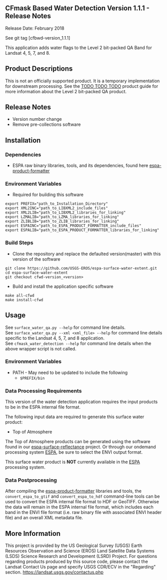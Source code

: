 
## CFmask Based Water Detection Version 1.1.1 - Release Notes

Release Date: February 2018

See git tag [cfbwd-version_1.1.1]

This application adds water flags to the Level 2 bit-packed QA Band for Landsat 4, 5, 7, and 8.

## Product Descriptions
This is not an officially supported product.  It is a temporary implementation for downstream processing.
See the [TODO TODO TODO](http://landsat.usgs.gov/CDR_LSR.php) product guide for more information about the Level 2 bit-packed QA product.

## Release Notes
* Version number change
* Remove pre-collections software 

## Installation

### Dependencies
* ESPA raw binary libraries, tools, and its dependencies, found here [espa-product-formatter](https://github.com/USGS-EROS/espa-product-formatter)

### Environment Variables
* Required for building this software
```
export PREFIX="path_to_Installation_Directory"
export XML2INC="path_to_LIBXML2_include_files"
export XML2LIB="path_to_LIBXML2_libraries_for_linking"
export LZMALIB="path_to_LZMA_libraries_for_linking"
export ZLIBLIB="path_to_ZLIB_libraries_for_linking"
export ESPAINC="path_to_ESPA_PRODUCT_FORMATTER_include_files"
export ESPALIB="path_to_ESPA_PRODUCT_FORMATTER_libraries_for_linking"

```

### Build Steps
* Clone the repository and replace the defaulted version(master) with this
  version of the software
```
git clone https://github.com/USGS-EROS/espa-surface-water-extent.git
cd espa-surface-water-extent
git checkout cfwd-version_<version>
```
* Build and install the application specific software
```
make all-cfwd
make install-cfwd
```

## Usage
See `surface_water_qa.py --help` for command line details.<br>
See `surface_water_qa.py --xml <xml_file> --help` for command line details specific to the Landsat 4, 5, 7, and 8 application.<br>
See `cfmask_water_detection --help` for command line details when the above wrapper script is not called.

### Environment Variables
* PATH - May need to be updated to include the following
  - `$PREFIX/bin`

### Data Processing Requirements
This version of the water detection application requires the input products to be in the ESPA internal file format.

The following input data are required to generate this surface water product:
* Top of Atmosphere

The Top of Atmosphere products can be generated using the software found in our [espa-surface-reflectance](https://github.com/USGS-EROS/espa-surface-reflectance) project.  Or through our ondemand processing system [ESPA](https://espa.cr.usgs.gov), be sure to select the ENVI output format.

This surface water product is <b>NOT</b> currently available in the [ESPA](https://espa.cr.usgs.gov) processing system.

### Data Postprocessing
After compiling the [espa-product-formatter](https://github.com/USGS-EROS/espa-product-formatter) libraries and tools, the `convert_espa_to_gtif` and `convert_espa_to_hdf` command-line tools can be used to convert the ESPA internal file format to HDF or GeoTIFF.  Otherwise the data will remain in the ESPA internal file format, which includes each band in the ENVI file format (i.e. raw binary file with associated ENVI header file) and an overall XML metadata file.

## More Information
This project is provided by the US Geological Survey (USGS) Earth Resources
Observation and Science (EROS) Land Satellite Data Systems (LSDS) Science
Research and Development (LSRD) Project. For questions regarding products
produced by this source code, please contact the Landsat Contact Us page and
specify USGS CDR/ECV in the "Regarding" section.
https://landsat.usgs.gov/contactus.php
